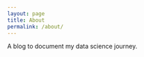 ```yaml
---
layout: page
title: About
permalink: /about/
---
```


A blog to document my data science journey. 

